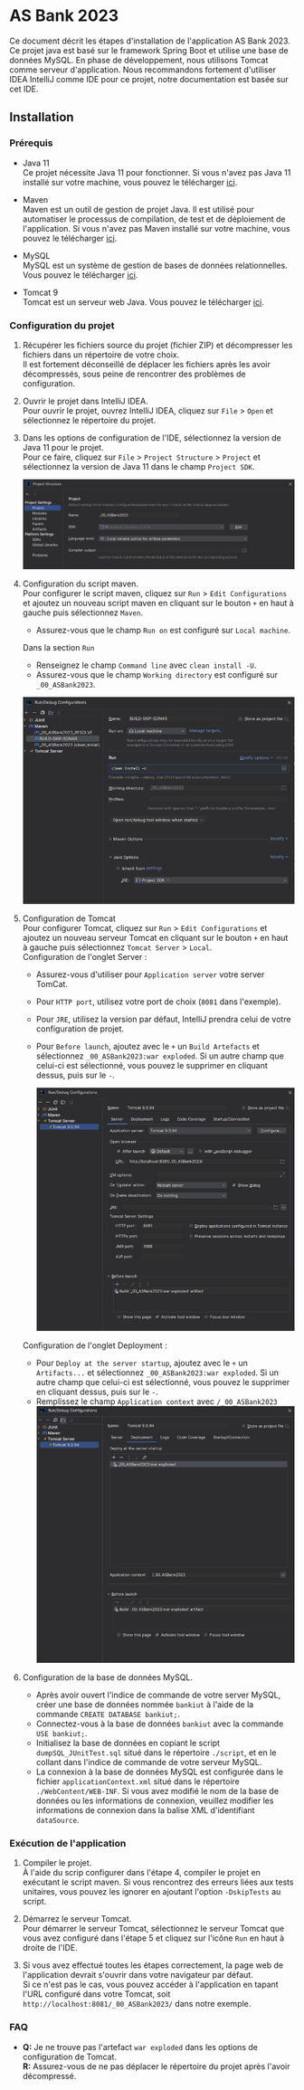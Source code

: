 # AS Bank 2023

Ce document décrit les étapes d'installation de l'application AS Bank 2023. <br>
Ce projet java est basé sur le framework Spring Boot et utilise une base de données MySQL.
En phase de développement, nous utilisons Tomcat comme serveur d'application.
Nous recommandons fortement d'utiliser IDEA IntelliJ comme IDE pour ce projet, notre documentation est basée sur cet
IDE.

## Installation

### Prérequis

- Java 11 <br>
  Ce projet nécessite Java 11 pour fonctionner. Si vous n'avez pas Java 11 installé sur votre machine,
  vous pouvez le télécharger [ici](https://www.oracle.com/java/technolo2gies/javase-jdk11-downloads.html).

- Maven <br>
  Maven est un outil de gestion de projet Java. Il est utilisé pour automatiser le processus de compilation,
  de test et de déploiement de l'application. Si vous n'avez pas Maven installé sur votre machine,
  vous pouvez le télécharger [ici](https://maven.apache.org/download.cgi).

- MySQL <BR>
  MySQL est un système de gestion de bases de données relationnelles.
  Vous pouvez le télécharger [ici](https://dev.mysql.com/downloads/mysql/).

- Tomcat 9 <br>
  Tomcat est un serveur web Java. Vous pouvez le télécharger [ici](https://tomcat.apache.org/download-90.cgi).

### Configuration du projet

1. Récupérer les fichiers source du projet (fichier ZIP) et décompresser les fichiers dans un répertoire de votre
   choix. <br>
   Il est fortement déconseillé de déplacer les fichiers après les avoir décompressés, sous peine de rencontrer des
   problèmes de configuration.

2. Ouvrir le projet dans IntelliJ IDEA. <br>
   Pour ouvrir le projet, ouvrez IntelliJ IDEA, cliquez sur `File` > `Open` et sélectionnez le répertoire du projet.

3. Dans les options de configuration de l'IDE, sélectionnez la version de Java 11 pour le projet. <br>
   Pour ce faire, cliquez sur `File` > `Project Structure` > `Project` et sélectionnez la version de Java 11 dans le
   champ `Project SDK`.

   ![img.png](images/installation/Java11Config.png)

4. Configuration du script maven. <br>
   Pour configurer le script maven, cliquez sur `Run` > `Edit Configurations` et ajoutez un nouveau script maven en
   cliquant sur le bouton `+` en haut à gauche puis sélectionnez `Maven`. <br>
    - Assurez-vous que le champ `Run on` est configuré sur `Local machine`.

   Dans la section `Run`
    - Renseignez le champ `Command line` avec `clean install -U`.
    - Assurez-vous que le champ `Working directory` est configuré sur `_00_ASBank2023`.

   ![img.png](images/installation/MavenScript.png)

5. Configuration de Tomcat <br>
   Pour configurer Tomcat, cliquez sur `Run` > `Edit Configurations` et ajoutez un nouveau serveur Tomcat en cliquant
   sur le bouton `+` en haut à gauche puis sélectionnez `Tomcat Server` > `Local`. <br>
   Configuration de l'onglet Server :
    - Assurez-vous d'utiliser pour `Application server` votre server TomCat.
    - Pour `HTTP port`, utilisez votre port de choix (`8081` dans l'exemple).
    - Pour `JRE`, utilisez la version par défaut, IntelliJ prendra celui de votre configuration de projet.
    - Pour `Before launch`, ajoutez avec le `+` un `Build Artefacts` et sélectionnez `_00_ASBank2023:war exploded`.
      Si un autre champ que celui-ci est sélectionné, vous pouvez le supprimer en cliquant dessus, puis sur le `-`.

      ![img.png](images/installation/TomcatServer.png)

   Configuration de l'onglet Deployment :
    - Pour `Deploy at the server startup`, ajoutez avec le `+` un `Artifacts...` et sélectionnez
      `_00_ASBank2023:war exploded`.
      Si un autre champ que celui-ci est sélectionné, vous pouvez le supprimer en cliquant dessus, puis sur le `-`.
    - Remplissez le champ `Application context` avec `/_00_ASBank2023`
      ![img.png](images/installation/TomcatDeployement.png)

6. Configuration de la base de données MySQL. <br>
    - Après avoir ouvert l'indice de commande de votre server MySQL, créer une base de données nommée `bankiut` à l'aide
      de la commande `CREATE DATABASE bankiut;`.
    - Connectez-vous à la base de données `bankiut` avec la commande `USE bankiut;`.
    - Initialisez la base de données en copiant le script `dumpSQL_JUnitTest.sql` situé dans le répertoire `./script`,
      et en le collant dans l'indice de commande de votre serveur MySQL.
    - La connexion à la base de données MySQL est configurée dans le fichier `applicationContext.xml` situé dans le
      répertoire `./WebContent/WEB-INF`. Si vous avez modifié le nom de la base de données ou les informations de
      connexion, veuillez modifier les informations de connexion dans la balise XML d'identifiant `dataSource`.

### Exécution de l'application

1. Compiler le projet. <br>
   À l'aide du scrip configurer dans l'étape 4, compiler le projet en exécutant le script maven.
   Si vous rencontrez des erreurs liées aux tests unitaires, vous pouvez les ignorer en ajoutant l'option `-DskipTests`
   au script.

2. Démarrez le serveur Tomcat. <br>
   Pour démarrer le serveur Tomcat, sélectionnez le serveur Tomcat que vous avez configuré dans l'étape 5 et cliquez sur
   l'icône `Run` en haut à droite de l'IDE.

3. Si vous avez effectué toutes les étapes correctement, la page web de l'application devrait s'ouvrir dans votre
   navigateur par défaut. <br>
   Si ce n'est pas le cas, vous pouvez accéder à l'application en tapant l'URL configuré dans votre Tomcat, soit
   `http://localhost:8081/_00_ASBank2023/` dans notre exemple.

### FAQ

- **Q:** Je ne trouve pas l'artefact `war exploded` dans les options de configuration de Tomcat. <br>
  **R:** Assurez-vous de ne pas déplacer le répertoire du projet après l'avoir décompressé.